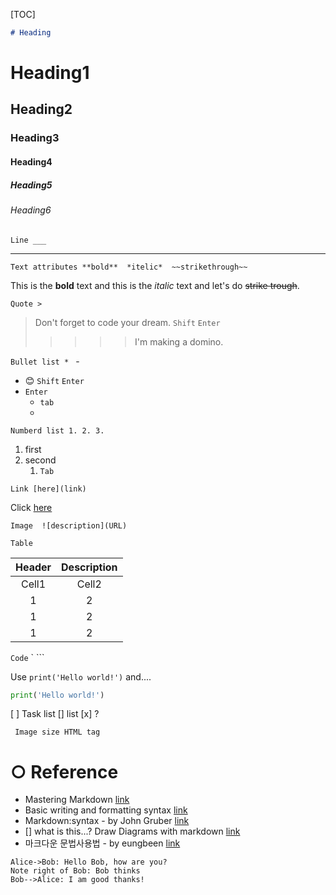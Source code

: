 

[TOC]



```markdown
# Heading
```

# Heading1

## Heading2

### Heading3

#### Heading4

##### Heading5

###### Heading6



```Line ___```

___



`Text attributes **bold**  *itelic*  ~~strikethrough~~`

This is the **bold** text and this is the *italic* text and let's do ~~strike trough~~.



`Quote >`

> Don't forget to code your dream.
> `Shift` `Enter`
>
> > 
> >
> > > > > I'm making a domino.



`Bullet list * ` -

* 😊
  `Shift` `Enter`
* `Enter`
  * `tab`
  * 

`Numberd list 1. 2. 3.`

1. first
2. second
   1. `Tab`



`Link [here](link)`

Click [here](https://www.youtube.com/watch?v=kMEb_BzyUqk)

`Image  ![description](URL)`



`Table`

| Header | Description |
| :----: | :---------: |
| Cell1  |    Cell2    |
|   1    |      2      |
|   1    |      2      |
|   1    |      2      |



`Code` ` ``` 

Use `print('Hello world!')` and....

```python
print('Hello world!')
```

[ ] Task list
[] list
[x] ?



` Image size HTML tag`

# ○ Reference

- Mastering Markdown [link](https://guides.github.com/features/mastering-markdown/)
- Basic writing and formatting syntax [link](https://docs.github.com/en/github/writing-on-github/getting-started-with-writing-and-formatting-on-github/basic-writing-and-formatting-syntax)
- Markdown:syntax - by John Gruber [link](https://daringfireball.net/projects/markdown/syntax)
-  [] what is this...? Draw Diagrams with markdown [link](https://support.typora.io/Draw-Diagrams-With-Markdown/)
- 마크다운 문법사용법 - by eungbeen [link](https://eungbean.github.io/2018/06/11/How-to-use-markdown/)

```sequence
Alice->Bob: Hello Bob, how are you?
Note right of Bob: Bob thinks
Bob-->Alice: I am good thanks!
```

